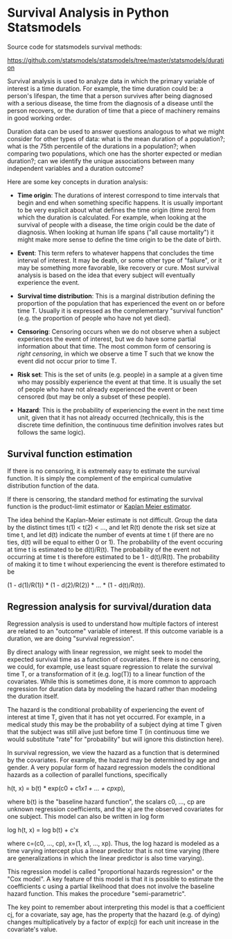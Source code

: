 Survival Analysis in Python Statsmodels
=======================================

Source code for statsmodels survival methods:

https://github.com/statsmodels/statsmodels/tree/master/statsmodels/duration

Survival analysis is used to analyze data in which the primary
variable of interest is a time duration.  For example, the time
duration could be: a person's lifespan, the time that a person
survives after being diagnosed with a serious disease, the time from
the diagnosis of a disease until the person recovers, or the duration
of time that a piece of machinery remains in good working order.

Duration data can be used to answer questions analogous to what we
might consider for other types of data: what is the mean duration of a
population?; what is the 75th percentile of the durations in a
population?; when comparing two populations, which one has the shorter
expected or median duration?; can we identify the unique associations
between many independent variables and a duration outcome?

Here are some key concepts in duration analysis:

* __Time origin__: The durations of interest correspond to time
  intervals that begin and end when something specific happens.  It is
  usually important to be very explicit about what defines the time
  origin (time zero) from which the duration is calculated.  For
  example, when looking at the survival of people with a disease, the
  time origin could be the date of diagnosis.  When looking at human
  life spans ("all cause mortality") it might make more sense to
  define the time origin to be the date of birth.

* __Event__: This term refers to whatever happens that concludes the
  time interval of interest.  It may be death, or some other type of
  "failure", or it may be something more favorable, like recovery or
  cure.  Most survival analysis is based on the idea that every
  subject will eventually experience the event.

* __Survival time distribution__: This is a marginal distribution
  defining the proportion of the population that has experienced the
  event on or before time T.  Usually it is expressed as the
  complementary "survival function" (e.g. the proportion of people who
  have not yet died).

* __Censoring__: Censoring occurs when we do not observe when a
  subject experiences the event of interest, but we do have some
  partial information about that time.  The most common form of
  censoring is _right censoring_, in which we observe a time T such
  that we know the event did not occur prior to time T.

* __Risk set__: This is the set of units (e.g. people) in a sample at
  a given time who may possibly experience the event at that time.  It
  is usually the set of people who have not already experienced the
  event or been censored (but may be only a subset of these people).

* __Hazard__: This is the probability of experiencing the event in the
  next time unit, given that it has not already occurred (technically,
  this is the discrete time definition, the continuous time definition
  involves rates but follows the same logic).


Survival function estimation
----------------------------

If there is no censoring, it is extremely easy to estimate the
survival function.  It is simply the complement of the empirical
cumulative distribution function of the data.

If there is censoring, the standard method for estimating the survival
function is the product-limit estimator or [Kaplan Meier
estimator](https://en.wikipedia.org/wiki/Kaplan%E2%80%93Meier_estimator).

The idea behind the Kaplan-Meier estimate is not difficult.  Group the
data by the distinct times t(1) < t(2) < ..., and let R(t) denote the
risk set size at time t, and let d(t) indicate the number of events at
time t (if there are no ties, d(t) will be equal to either 0 or 1).
The probability of the event occuring at time t is estimated to be
d(t)/R(t).  The probability of the event not occurring at time t is
therefore estimated to be 1 - d(t)/R(t).  The probability of making it
to time t wihout experiencing the event is therefore estimated to be

(1 - d(1)/R(1)) * (1 - d(2)/R(2)) * ... * (1 - d(t)/R(t)).


Regression analysis for survival/duration data
----------------------------------------------

Regression analysis is used to understand how multiple factors of
interest are related to an "outcome" variable of interest.  If this
outcome variable is a duration, we are doing "survival regression".

By direct analogy with linear regression, we might seek to model the
expected survival time as a function of covariates.  If there is no
censoring, we could, for example, use least square regression to
relate the survival time T, or a transformation of it (e.g. log(T)) to
a linear function of the covariates.  While this is sometimes done, it
is more common to approach regression for duration data by modeling
the hazard rather than modeling the duration itself.

The hazard is the conditional probability of experiencing the event of
interest at time T, given that it has not yet occurred.  For example,
in a medical study this may be the probability of a subject dying at
time T given that the subject was still alive just before time T (in
continuous time we would substitute "rate" for "probability" but will
ignore this distinction here).

In survival regression, we view the hazard as a function that is
determined by the covariates.  For example, the hazard may be
determined by age and gender.  A very popular form of hazard
regression models the conditional hazards as a collection of parallel
functions, specifically

h(t, x) = b(t) * exp(c0 + c1*x1 + ... + cp*xp),

where b(t) is the "baseline hazard function", the scalars c0, ..., cp
are unknown regression coefficients, and the xj are the observed
covariates for one subject.  This model can also be written in log
form

log h(t, x) = log b(t) + c'x

where c=(c0, ..., cp), x=(1, x1, ..., xp).  Thus, the log hazard is
modeled as a time varying intercept plus a linear predictor that is
not time varying (there are generalizations in which the linear
predictor is also time varying).

This regression model is called "proportional hazards regression" or
the "Cox model".  A key feature of this model is that it is possible
to estimate the coefficients c using a partial likelihood that does
not involve the baseline hazard function.  This makes the procedure
"semi-parametric".

The key point to remember about interpreting this model is that a
coefficient cj, for a covariate, say age, has the property that the
hazard (e.g. of dying) changes multiplicatively by a factor of exp(cj)
for each unit increase in the covariate's value.
